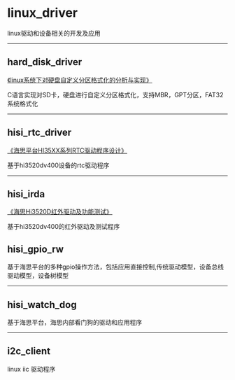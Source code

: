 # linux_driver

linux驱动和设备相关的开发及应用

----------------------------------------------------------------------------


hard_disk_driver
----------------

[《linux系统下对硬盘自定义分区格式化的分析与实现》](https://caibiao-lee.blog.csdn.net/article/details/90728506)

C语言实现对SD卡，硬盘进行自定义分区格式化，支持MBR，GPT分区，FAT32系统格式化


------------------------------------------------------------------------------


hisi_rtc_driver
---------------

[《海思平台HI35XX系列RTC驱动程序设计》](https://blog.csdn.net/li_wen01/article/details/86692273)

基于hi3520dv400设备的rtc驱动程序


------------------------------------------------------------------------------


hisi_irda
---------

[《海思Hi3520D红外驱动及功能测试》](https://blog.csdn.net/li_wen01/article/details/85833380)

基于hi3520dv400的红外驱动及测试程序


hisi_gpio_rw
------------


基于海思平台的多种gpio操作方法，包括应用直接控制,传统驱动模型，设备总线驱动模型，设备树模型


------------------------------------------------------------------------------


hisi_watch_dog
-------------

基于海思平台，海思内部看门狗的驱动和应用程序


------------------------------------------------------------------------------

i2c_client
-----------
linux iic 驱动程序















